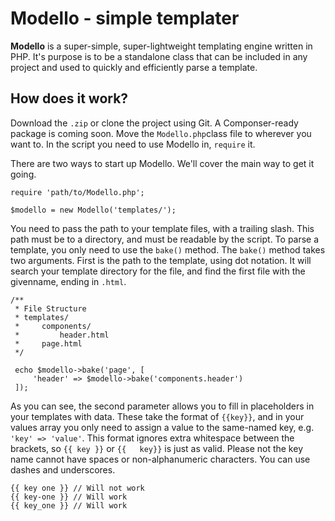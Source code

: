 # Modello - simple templater

**Modello** is a super-simple, super-lightweight templating engine written in PHP. It's purpose is to be a standalone class that can be included in any project and used to quickly and efficiently parse a template.

## How does it work?

Download the `.zip` or clone the project using Git. A Componser-ready package is coming soon. Move the `Modello.php`class file to wherever you want to. In the script you need to use Modello in, `require` it.

There are two ways to start up Modello. We'll cover the main way to get it going.
```
require 'path/to/Modello.php';

$modello = new Modello('templates/');
```
You need to pass the path to your template files, with a trailing slash. This path must be to a directory, and must be readable by the script. To parse a template, you only need to use the `bake()` method. The `bake()` method takes two arguments. First is the path to the template, using dot notation. It will search your template directory for the file, and find the first file with the givenname, ending in `.html`.
```
/**
 * File Structure
 * templates/
 *     components/
 *         header.html
 *     page.html
 */

 echo $modello->bake('page', [
     'header' => $modello->bake('components.header')
 ]);
```

As you can see, the second parameter allows you to fill in placeholders in your templates with data. These take the format of `{{key}}`, and in your values array you only need to assign a value to the same-named key, e.g. `'key' => 'value'`. This format ignores extra whitespace between the brackets, so `{{ key }}` or `{{   key}}` is just as valid. Please not the key name cannot have spaces or non-alphanumeric characters. You can use dashes and underscores.
```
{{ key one }} // Will not work
{{ key-one }} // Will work
{{ key_one }} // Will work
```